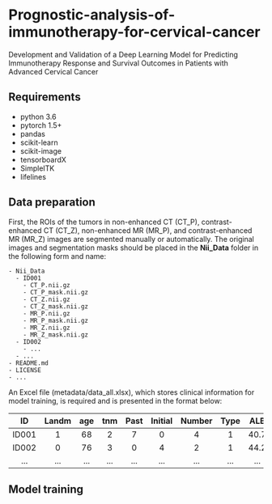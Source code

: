 # Prognostic-analysis-of-immunotherapy-for-cervical-cancer
Development and Validation of a Deep Learning Model for Predicting Immunotherapy Response and Survival Outcomes in Patients with Advanced Cervical Cancer

## Requirements
* python 3.6
* pytorch 1.5+
* pandas
* scikit-learn
* scikit-image
* tensorboardX
* SimpleITK
* lifelines

## Data preparation
First, the ROIs of the tumors in non-enhanced CT (CT_P), contrast-enhanced CT (CT_Z), non-enhanced MR (MR_P), and contrast-enhanced MR (MR_Z) images are segmented manually or automatically. The original images and segmentation masks should be placed in the **Nii_Data** folder in the following form and name:
```
- Nii_Data
  - ID001
    - CT_P.nii.gz
    - CT_P_mask.nii.gz
    - CT_Z.nii.gz
    - CT_Z_mask.nii.gz
    - MR_P.nii.gz
    - MR_P_mask.nii.gz
    - MR_Z.nii.gz
    - MR_Z_mask.nii.gz
  - ID002
    - ...
  - ...
- README.md
- LICENSE
- ...
```

An Excel file (metadata/data_all.xlsx), which stores clinical information for model training, is required and is presented in the format below:

| ID | Landm | age | tnm | Past | Initial | Number | Type | ALB | LM | ANC | PLT | SCC | Label | Progress | PFS | death | OS |
| :-----: | :----: | :----: | :----: | :----: | :----: | :----: | :----: | :----: | :----: | :----: | :----: | :----: | :----: | :----: | :----: | :----: | :----: |
| ID001 | 1 | 68 | 2 | 7 | 0 | 4 | 1 | 40.7 | 0.51 | 3.43 | 262 | 3.6 | 0 | 1 | 6 | 1 | 11 |
| ID002 | 0 | 76 | 3 | 0 | 4 | 2 | 1 | 44.2 | 0.33 | 3.3 | 203 | 25.1 | 1 | 0 | 29 | 0 | 29 |
| ... | ... | ... | ... | ... | ... | ... | ... | ... | ... | ... | ... | ... | ... | ... | ... | ... | ... |

## Model training
